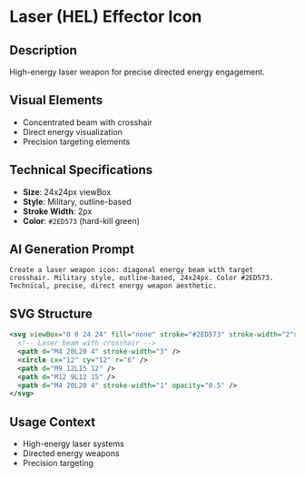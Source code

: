 # Laser (HEL) Effector Icon

## Description
High-energy laser weapon for precise directed energy engagement.

## Visual Elements
- Concentrated beam with crosshair
- Direct energy visualization
- Precision targeting elements

## Technical Specifications
- **Size**: 24x24px viewBox
- **Style**: Military, outline-based
- **Stroke Width**: 2px
- **Color**: `#2ED573` (hard-kill green)

## AI Generation Prompt
```
Create a laser weapon icon: diagonal energy beam with target crosshair. Military style, outline-based, 24x24px. Color #2ED573. Technical, precise, direct energy weapon aesthetic.
```

## SVG Structure
```svg
<svg viewBox="0 0 24 24" fill="none" stroke="#2ED573" stroke-width="2">
  <!-- Laser beam with crosshair -->
  <path d="M4 20L20 4" stroke-width="3" />
  <circle cx="12" cy="12" r="6" />
  <path d="M9 12L15 12" />
  <path d="M12 9L12 15" />
  <path d="M4 20L20 4" stroke-width="1" opacity="0.5" />
</svg>
```

## Usage Context
- High-energy laser systems
- Directed energy weapons
- Precision targeting
